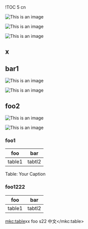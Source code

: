 
<!-- generate toc and section in headers, https://github.com/hailiang-wang/markup-markdown -->
!TOC 5 cn


[//]: # (# bar)

![This is an image](../images/youtube/7aEYoP5-duY.png)


![This is an image](../images/youtube/7aEYoP5-duY.png)

![This is an image](../images/youtube/7aEYoP5-duY.png)

## x

## bar1
![This is an image](../images/youtube/7aEYoP5-duY.png)



![This is an image](../images/youtube/7aEYoP5-duY.png)


## foo2

![This is an image](../images/youtube/7aEYoP5-duY.png)

[//]: # (<markup:figure>bar</markup:figure>)
[//]: # (<markup:table>bar2</markup:table>)

![This is an image](../images/youtube/7aEYoP5-duY.png)


### foo1

| foo | bar |
| --- | --- |
| table1 | tabtl2 |

Table: Your Caption



### foo1222

| foo | bar |
| --- | --- |
| table1 | tabtl2 |
<mkc:table>xx foo s22 中文</mkc:table>